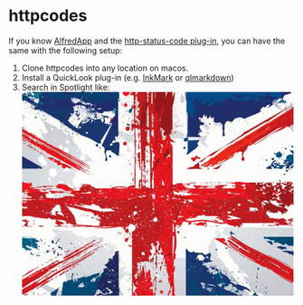# httpcodes

If you know [AlfredApp](https://www.alfredapp.com) and the [http-status-code plug-in](https://github.com/goronfreeman/alfred-http-status-codes), you can have the same with the following setup:
1. Clone httpcodes into any location on macos.
2. Install a QuickLook plug-in (e.g. [InkMark](http://inkmarkapp.com/markdown-quick-look-plugin-mac-os-x/) or [qlmarkdown](https://github.com/toland/qlmarkdown))
3. Search in Spotlight like:
![](./httpcodes.gif)


